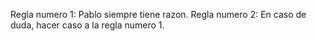 Regla numero 1: Pablo siempre tiene razon.
Regla numero 2: En caso de duda, hacer caso a la regla numero 1.
